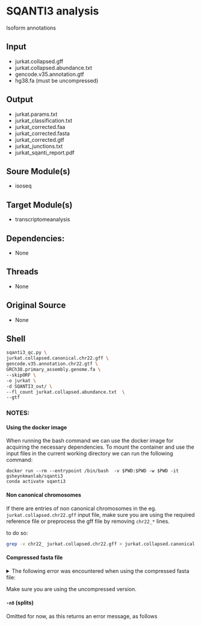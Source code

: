 # SQANTI3 analysis
Isoform annotations

## Input
- jurkat.collapsed.gff
- jurkat.collapsed.abundance.txt
- gencode.v35.annotation.gtf
- hg38.fa (must be uncompressed)

## Output
- jurkat.params.txt
- jurkat_classification.txt
- jurkat_corrected.faa
- jurkat_corrected.fasta
- jurkat_corrected.gtf
- jurkat_junctions.txt
- jurkat_sqanti_report.pdf

## Soure Module(s)
- isoseq

## Target Module(s)
- transcriptomeanalysis

## Dependencies: 
- None

## Threads
- None

## Original Source
- None

## Shell

```bash
sqanti3_qc.py \
jurkat.collapsed.canonical.chr22.gff \
gencode.v35.annotation.chr22.gtf \
GRCh38.primary_assembly.genome.fa \
--skipORF \
-o jurkat \
-d SQANTI3_out/ \
--fl_count jurkat.collapsed.abundance.txt  \
--gtf
```

### NOTES:

#### Using the docker image

When running the bash command we can use the docker image for acquiring the necessary dependencies. To mount the container and use the input files in the current working directory we can run the following command:

```
docker run --rm --entrypoint /bin/bash  -v $PWD:$PWD -w $PWD -it  gsheynkmanlab/sqanti3
conda activate sqanti3
```

#### Non canonical chromosomes

If there are entries of non canonical chromosomes in the eg. `jurkat.collapsed.chr22.gff` input file, make sure you are using the required reference file or preprocess the gff file by removing `chr22_*` lines.

to do so:

```bash
grep -v chr22_ jurkat.collapsed.chr22.gff > jurkat.collapsed.canonical.chr22.gff
```

#### Compressed fasta file


<details>
<summary>
The following error was encountered when using the compressed fasta file:
</summary>


```console
Reading genome fasta /home/ec2-user/Long-Read-Proteogenomics/modules/LR_SQANTI3/GRCh38.primary_assembly.genome.fa.gz....
Traceback (most recent call last):
  File "/opt/sqanti3/sqanti3_qc.py", line 2291, in <module>
    main()
  File "/opt/sqanti3/sqanti3_qc.py", line 2275, in main
    run(args)
  File "/opt/sqanti3/sqanti3_qc.py", line 1701, in run
    genome_dict = dict((r.name, r) for r in SeqIO.parse(open(args.genome), 'fasta'))
  File "/opt/sqanti3/sqanti3_qc.py", line 1701, in <genexpr>
    genome_dict = dict((r.name, r) for r in SeqIO.parse(open(args.genome), 'fasta'))
  File "/opt/conda/envs/sqanti3/lib/python3.7/site-packages/Bio/SeqIO/FastaIO.py", line 186, in FastaIterator
    for title, sequence in SimpleFastaParser(handle):
  File "/opt/conda/envs/sqanti3/lib/python3.7/site-packages/Bio/SeqIO/FastaIO.py", line 48, in SimpleFastaParser
    for line in handle:
  File "/opt/conda/envs/sqanti3/lib/python3.7/codecs.py", line 322, in decode
    (result, consumed) = self._buffer_decode(data, self.errors, final)
```
    
</details>

Make sure you are using the uncompressed version.


#### `-n8` (splits)

Omitted for now, as this returns an error message, as follows

